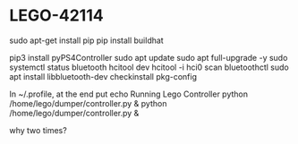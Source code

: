 # LEGO-42114

sudo apt-get install pip
pip install buildhat

pip3 install pyPS4Controller
sudo apt update
sudo apt full-upgrade -y
sudo systemctl status bluetooth
hcitool dev
hcitool -i hci0 scan
bluetoothctl
sudo apt install libbluetooth-dev checkinstall pkg-config

In ~/.profile, at the end put
echo Running Lego Controller
python /home/lego/dumper/controller.py &
python /home/lego/dumper/controller.py &

why two times?
